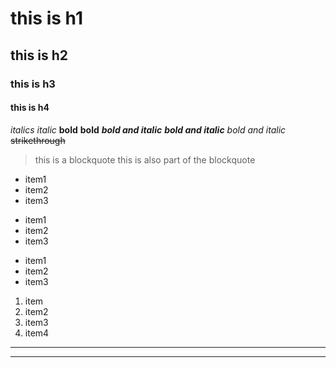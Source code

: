# this is h1
## this is h2
### this is h3
#### this is h4

*italics*
_italic_
**bold**
__bold__
***bold and italic***
**_bold and italic_**
*_bold and italic_*
~~strikethrough~~
>this is a blockquote
>this is also part of the blockquote

* item1
* item2
* item3

+ item1
+ item2
+ item3

- item1
- item2
- item3

1. item
2. item2
3. item3
4. item4

***
---

